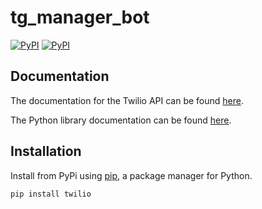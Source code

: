 # tg_manager_bot

[![PyPI](https://img.shields.io/pypi/v/twilio.svg)](https://pypi.python.org/pypi/twilio)
[![PyPI](https://img.shields.io/pypi/pyversions/twilio.svg)](https://pypi.python.org/pypi/twilio)

## Documentation

The documentation for the Twilio API can be found [here](https://www.twilio.com/docs/api).


The Python library documentation can be found [here](https://twilio.com/docs/libraries/reference/twilio-python/).


## Installation

Install from PyPi using [pip](https://pip.pypa.io/en/latest/), a
package manager for Python.

```shell
pip install twilio
```